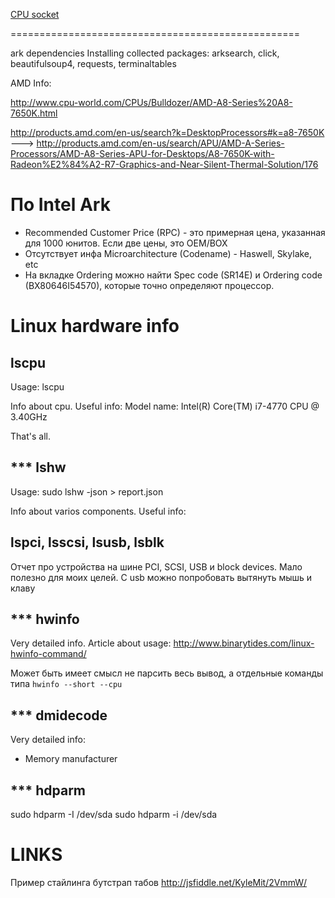 [CPU socket](https://en.wikipedia.org/wiki/CPU_socket)

==================================================

ark dependencies
Installing collected packages: arksearch, click, beautifulsoup4, requests, terminaltables

AMD Info:

http://www.cpu-world.com/CPUs/Bulldozer/AMD-A8-Series%20A8-7650K.html

http://products.amd.com/en-us/search?k=DesktopProcessors#k=a8-7650K
--->
http://products.amd.com/en-us/search/APU/AMD-A-Series-Processors/AMD-A8-Series-APU-for-Desktops/A8-7650K-with-Radeon%E2%84%A2-R7-Graphics-and-Near-Silent-Thermal-Solution/176

По Intel Ark
============================

- Recommended Customer Price (RPC) - это примерная цена, указанная для 1000 юнитов. Если две цены, это OEM/BOX
- Отсутствует инфа Microarchitecture (Codename) - Haswell, Skylake, etc
- На вкладке Ordering можно найти Spec code (SR14E) и Ordering code (BX80646I54570), которые точно определяют процессор.

Linux hardware info
============================

lscpu
------------------------------
Usage: lscpu

Info about cpu. Useful info:
    Model name:            Intel(R) Core(TM) i7-4770 CPU @ 3.40GHz

That's all.


*** lshw
------------------------------
Usage: sudo lshw -json > report.json

Info about varios components. Useful info:


lspci, lsscsi, lsusb, lsblk
-----------------------------------
Отчет про устройства на шине PCI, SCSI, USB и block devices. Мало полезно для моих целей.
С usb можно попробовать вытянуть мышь и клаву


*** hwinfo
-------------------------------
Very detailed info. Article about usage: http://www.binarytides.com/linux-hwinfo-command/

Может быть имеет смысл не парсить весь вывод, а отдельные команды типа `hwinfo --short --cpu`



*** dmidecode
-----------------------------------
Very detailed info:
- Memory manufacturer

*** hdparm
-----------------------------------
sudo hdparm -I /dev/sda
sudo hdparm -i /dev/sda


LINKS
=====================================

Пример стайлинга бутстрап табов
http://jsfiddle.net/KyleMit/2VmmW/
